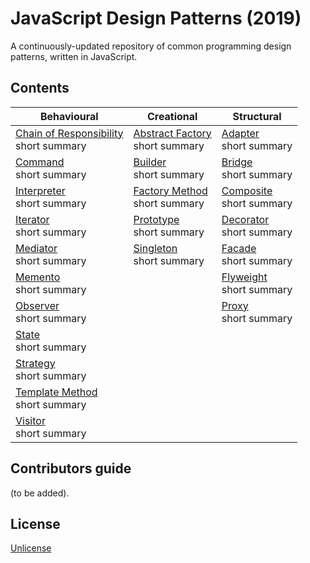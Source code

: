 # JavaScript Design Patterns (2019)

A continuously-updated repository of common programming design patterns, written in JavaScript.

## Contents

| Behavioural                                   | Creational                             | Structural                      |
| --------------------------------------------- | -------------------------------------- | ------------------------------- |
| [Chain of Responsibility](#)<br>short summary | [Abstract Factory](#)<br>short summary | [Adapter](#)<br>short summary   |
| [Command](#)<br>short summary                 | [Builder](#)<br>short summary          | [Bridge](#)<br>short summary    |
| [Interpreter](#)<br>short summary             | [Factory Method](#)<br>short summary   | [Composite](#)<br>short summary |
| [Iterator](#)<br>short summary                | [Prototype](#)<br>short summary        | [Decorator](#)<br>short summary |
| [Mediator](#)<br>short summary                | [Singleton](#)<br>short summary        | [Facade](#)<br>short summary    |
| [Memento](#)<br>short summary                 | &#xfeff;                               | [Flyweight](#)<br>short summary |
| [Observer](#)<br>short summary                | &#xfeff;                               | [Proxy](#)<br>short summary     |
| [State](#)<br>short summary                   | &#xfeff;                               | &#xfeff;                        |
| [Strategy](#)<br>short summary                | &#xfeff;                               | &#xfeff;                        |
| [Template Method](#)<br>short summary         | &#xfeff;                               | &#xfeff;                        |
| [Visitor](#)<br>short summary                 | &#xfeff;                               | &#xfeff;                        |

## Contributors guide

(to be added).

## License

[Unlicense](https://unlicense.org/)
